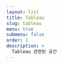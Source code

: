 ```yaml
---
layout: list
title: Tableau
slug: tableau
menu: true
submenu: false
order: 1
description: >
  Tableau 관련된 공간
---
```

